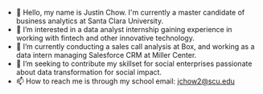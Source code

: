 - 👋 Hello, my name is Justin Chow. I'm currently a master candidate of business analytics at Santa Clara University.
- 👀 I’m interested in a data analyst internship gaining experience in working with fintech and other innovative technology.  
- 🌱 I’m currently conducting a sales call analysis at Box, and working as a data intern managing Salesforce CRM at Miller Center.
- 💞️ I’m seeking to contribute my skillset for social enterprises passionate about data transformation for social impact. 
- 📫 How to reach me is through my school email: jchow2@scu.edu

<!---
Jchow2/Jchow2 is a ✨ special ✨ repository because its `README.md` (this file) appears on your GitHub profile.
You can click the Preview link to take a look at your changes.
--->
